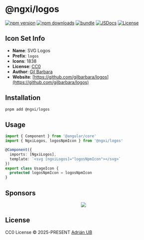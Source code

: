 # @ngxi/logos

[![npm version][npm-version-src]][npm-version-href]
[![npm downloads][npm-downloads-src]][npm-downloads-href]
[![bundle][bundle-src]][bundle-href]
[![JSDocs][jsdocs-src]][jsdocs-href]
[![License][license-src]][license-href]

## Icon Set Info

- **Name**: SVG Logos
- **Prefix**: `logos`
- **Icons**: 1838
- **License**: [CC0](https://raw.githubusercontent.com/gilbarbara/logos/master/LICENSE.txt)
- **Author**: [Gil Barbara](https://github.com/gilbarbara/logos)
- **Website**: [https://github.com/gilbarbara/logos](https://github.com/gilbarbara/logos)

## Installation

```sh
pnpm add @ngxi/logos
```

## Usage

```ts
import { Component } from '@angular/core'
import { NgxiLogos, logosNpmIcon } from '@ngxi/logos'

@Component({
  imports: [NgxiLogos],
  template: `<svg [ngxiLogos]="logosNpmIcon"></svg>`
})
export class UsageIcon {
  protected logosNpmIcon = logosNpmIcon
}
```

## Sponsors

<p align="center">
  <a href="https://cdn.jsdelivr.net/gh/adrian-ub/static/sponsors.svg">
    <img src='https://cdn.jsdelivr.net/gh/adrian-ub/static/sponsors.svg'/>
  </a>
</p>

## License

CC0 License © 2025-PRESENT [Adrián UB](https://github.com/adrian-ub)

<!-- Badges -->

[npm-version-src]: https://img.shields.io/npm/v/@ngxi/logos?style=flat&colorA=080f12&colorB=1fa669
[npm-version-href]: https://npmjs.com/package/@ngxi/logos
[npm-downloads-src]: https://img.shields.io/npm/dm/@ngxi/logos?style=flat&colorA=080f12&colorB=1fa669
[npm-downloads-href]: https://npmjs.com/package/@ngxi/logos
[bundle-src]: https://img.shields.io/bundlephobia/minzip/@ngxi/logos?style=flat&colorA=080f12&colorB=1fa669&label=minzip
[bundle-href]: https://bundlephobia.com/result?p=@ngxi/logos
[license-src]: https://img.shields.io/npm/l/@ngxi/logos?style=flat&colorA=080f12&colorB=1fa669
[license-href]: https://github.com/adrian-ub/ngxi/blob/main/LICENSE
[jsdocs-src]: https://img.shields.io/badge/jsdocs-reference-080f12?style=flat&colorA=080f12&colorB=1fa669
[jsdocs-href]: https://www.jsdocs.io/package/@ngxi/logos
